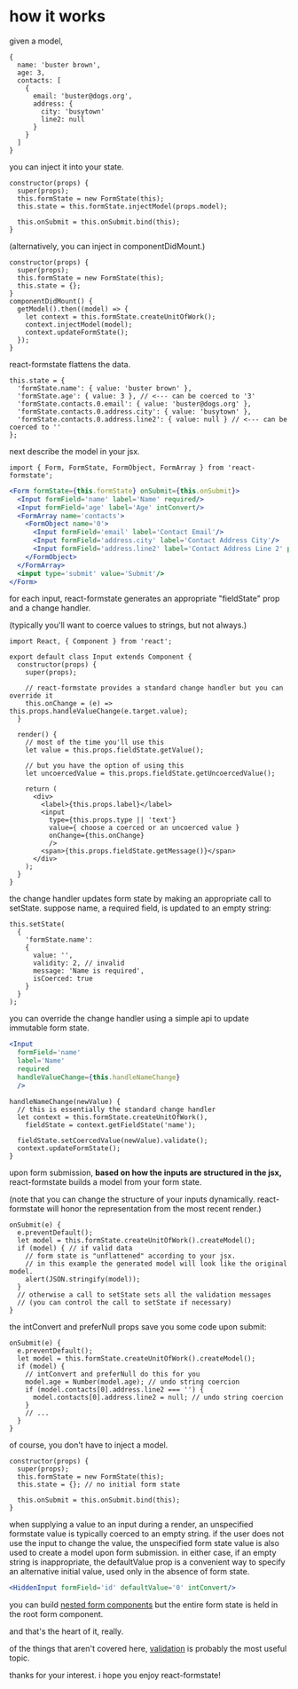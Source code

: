 # how it works

given a model,

```es6
{
  name: 'buster brown',
  age: 3,
  contacts: [
    {
      email: 'buster@dogs.org',
      address: {
        city: 'busytown'
        line2: null
      }
    }
  ]
}
```

you can inject it into your state.

```es6
constructor(props) {
  super(props);
  this.formState = new FormState(this);
  this.state = this.formState.injectModel(props.model);

  this.onSubmit = this.onSubmit.bind(this);
}
```

(alternatively, you can inject in componentDidMount.)

```es6
constructor(props) {
  super(props);
  this.formState = new FormState(this);
  this.state = {};
}
componentDidMount() {
  getModel().then((model) => {
    let context = this.formState.createUnitOfWork();
    context.injectModel(model);
    context.updateFormState();
  });
}
```

react-formstate flattens the data.

```es6
this.state = {
  'formState.name': { value: 'buster brown' },
  'formState.age': { value: 3 }, // <--- can be coerced to '3'
  'formState.contacts.0.email': { value: 'buster@dogs.org' },
  'formState.contacts.0.address.city': { value: 'busytown' },
  'formState.contacts.0.address.line2': { value: null } // <--- can be coerced to ''
};
```

next describe the model in your jsx.

```es6
import { Form, FormState, FormObject, FormArray } from 'react-formstate';
```

```jsx
<Form formState={this.formState} onSubmit={this.onSubmit}>
  <Input formField='name' label='Name' required/>
  <Input formField='age' label='Age' intConvert/>
  <FormArray name='contacts'>
    <FormObject name='0'>
      <Input formField='email' label='Contact Email'/>
      <Input formField='address.city' label='Contact Address City'/>
      <Input formField='address.line2' label='Contact Address Line 2' preferNull/>
    </FormObject>
  </FormArray>
  <input type='submit' value='Submit'/>
</Form>
```

for each input, react-formstate generates an appropriate "fieldState" prop and a change handler.

(typically you'll want to coerce values to strings, but not always.)

```es6
import React, { Component } from 'react';

export default class Input extends Component {
  constructor(props) {
    super(props);

    // react-formstate provides a standard change handler but you can override it
    this.onChange = (e) => this.props.handleValueChange(e.target.value);
  }

  render() {
    // most of the time you'll use this
    let value = this.props.fieldState.getValue();

    // but you have the option of using this
    let uncoercedValue = this.props.fieldState.getUncoercedValue();

    return (
      <div>
        <label>{this.props.label}</label>
        <input
          type={this.props.type || 'text'}
          value={ choose a coerced or an uncoerced value }
          onChange={this.onChange}
          />
        <span>{this.props.fieldState.getMessage()}</span>
      </div>
    );
  }
}
```

the change handler updates form state by making an appropriate call to setState. suppose name, a required field, is updated to an empty string:

```es6
this.setState(
  {
    'formState.name':
    {
      value: '',
      validity: 2, // invalid
      message: 'Name is required',
      isCoerced: true
    }
  }
);
```

you can override the change handler using a simple api to update immutable form state.

```jsx
<Input
  formField='name'
  label='Name'
  required
  handleValueChange={this.handleNameChange}
  />
```

```es6
handleNameChange(newValue) {
  // this is essentially the standard change handler
  let context = this.formState.createUnitOfWork(),
    fieldState = context.getFieldState('name');

  fieldState.setCoercedValue(newValue).validate();
  context.updateFormState();
}
```

upon form submission, **based on how the inputs are structured in the jsx,** react-formstate builds a model from your form state.

(note that you can change the structure of your inputs dynamically. react-formstate will honor the representation from the most recent render.)

```es6
onSubmit(e) {
  e.preventDefault();
  let model = this.formState.createUnitOfWork().createModel();
  if (model) { // if valid data
    // form state is "unflattened" according to your jsx.
    // in this example the generated model will look like the original model.
    alert(JSON.stringify(model));
  }
  // otherwise a call to setState sets all the validation messages
  // (you can control the call to setState if necessary)
}
```

the intConvert and preferNull props save you some code upon submit:

```es6
onSubmit(e) {
  e.preventDefault();
  let model = this.formState.createUnitOfWork().createModel();
  if (model) {
    // intConvert and preferNull do this for you
    model.age = Number(model.age); // undo string coercion
    if (model.contacts[0].address.line2 === '') {
      model.contacts[0].address.line2 = null; // undo string coercion
    }
    // ...
  }
}
```

of course, you don't have to inject a model.

```es6
constructor(props) {
  super(props);
  this.formState = new FormState(this);
  this.state = {}; // no initial form state

  this.onSubmit = this.onSubmit.bind(this);
}
```

when supplying a value to an input during a render, an unspecified formstate value is typically coerced to an empty string. if the user does not use the input to change the value, the unspecified form state value is also used to create a model upon form submission. in either case, if an empty string is inappropriate, the defaultValue prop is a convenient way to specify an alternative initial value, used only in the absence of form state.

```jsx
<HiddenInput formField='id' defaultValue='0' intConvert/>
```

you can build [nested form components](/docs/nestedFormExample.md) but the entire form state is held in the root form component.

and that's the heart of it, really.

of the things that aren't covered here, [validation](/docs/validationWiring.md) is probably the most useful topic.

thanks for your interest. i hope you enjoy react-formstate!
